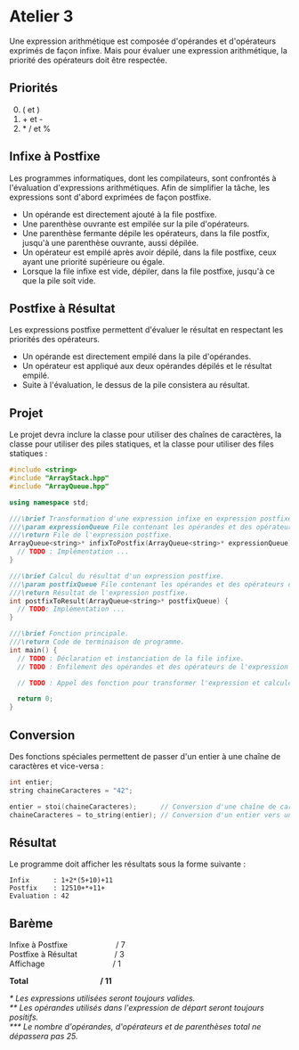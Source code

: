 # Atelier 3 #

Une expression arithmétique est composée d'opérandes et d'opérateurs exprimés de façon infixe. Mais pour évaluer une expression arithmétique, la priorité des opérateurs doit être respectée.

## Priorités ##

0. ( et )
1. \+ et -
2. \* / et %
   
## Infixe à Postfixe ##

Les programmes informatiques, dont les compilateurs, sont confrontés à l'évaluation d'expressions arithmétiques. Afin de simplifier la tâche, les expressions sont d'abord exprimées de façon postfixe.

- Un opérande est directement ajouté à la file postfixe.
- Une parenthèse ouvrante est empilée sur la pile d'opérateurs.
- Une parenthèse fermante dépile les opérateurs, dans la file postfix, jusqu'à une parenthèse ouvrante, aussi dépilée.
- Un opérateur est empilé après avoir dépilé, dans la file postfixe, ceux ayant une priorité supérieure ou égale.
- Lorsque la file infixe est vide, dépiler, dans la file postfixe, jusqu'à ce que la pile soit vide.
  
## Postfixe à Résultat ##

Les expressions postfixe permettent d'évaluer le résultat en respectant les priorités des opérateurs.

- Un opérande est directement empilé dans la pile d'opérandes.
- Un opérateur est appliqué aux deux opérandes dépilés et le résultat empilé.
- Suite à l'évaluation, le dessus de la pile consistera au résultat.

## Projet ##

Le projet devra inclure la classe pour utiliser des chaînes de caractères, la classe pour utiliser des piles statiques, et la classe pour utiliser des files statiques :

```cpp
#include <string>
#include "ArrayStack.hpp"
#include "ArrayQueue.hpp"

using namespace std;

///\brief Transformation d'une expression infixe en expression postfixe.
///\param expressionQueue File contenant les opérandes et des opérateurs de l'expression infixe.
///\return File de l'expression postfixe.
ArrayQueue<string>* infixToPostfix(ArrayQueue<string>* expressionQueue) {
  // TODO : Implémentation ...
}

///\brief Calcul du résultat d'un expression postfixe.
///\param postfixQueue File contenant les opérandes et des opérateurs de l'expression postfixe.
///\return Résultat de l'expression postfixe.
int postfixToResult(ArrayQueue<string>* postfixQueue) {
  // TODO: Implémentation ...
}

///\brief Fonction principale.
///\return Code de terminaison de programme.
int main() {
  // TODO : Déclaration et instanciation de la file infixe.
  // TODO : Enfilement des opérandes et des opérateurs de l'expression infixe.

  // TODO : Appel des fonction pour transformer l'expression et calculer le résultat.

  return 0;
}
```

## Conversion ##

Des fonctions spéciales permettent de passer d'un entier à une chaîne de caractères et vice-versa :

```cpp
int entier;
string chaineCaracteres = "42";

entier = stoi(chaineCaracteres);      // Conversion d'une chaîne de caractères vers un entier.
chaineCaracteres = to_string(entier); // Conversion d'un entier vers une chaîne de caractères.
```

## Résultat ##

Le programme doit afficher les résultats sous la forme suivante :

```
Infix      : 1+2*(5+10)+11
Postfix    : 12510+*+11+
Evaluation : 42
```

## Barème ##

Infixe à Postfixe&nbsp;&nbsp;&nbsp;&nbsp;&nbsp;&nbsp;&nbsp;&nbsp;&nbsp;&nbsp;&nbsp;&nbsp;&nbsp;&nbsp;&nbsp;&nbsp;&nbsp;&nbsp;&nbsp;&nbsp;&nbsp; / 7<br>
Postfixe à Résultat&nbsp;&nbsp;&nbsp;&nbsp;&nbsp;&nbsp;&nbsp;&nbsp;&nbsp;&nbsp;&nbsp;&nbsp;&nbsp;&nbsp;&nbsp;&nbsp; / 3<br>
Affichage&nbsp;&nbsp;&nbsp;&nbsp;&nbsp;&nbsp;&nbsp;&nbsp;&nbsp;&nbsp;&nbsp;&nbsp;&nbsp;&nbsp;&nbsp;&nbsp;&nbsp;&nbsp;&nbsp;&nbsp;&nbsp;&nbsp;&nbsp;&nbsp;&nbsp;&nbsp;&nbsp;&nbsp;&nbsp;&nbsp; / 1<br>

**Total&nbsp;&nbsp;&nbsp;&nbsp;&nbsp;&nbsp;&nbsp;&nbsp;&nbsp;&nbsp;&nbsp;&nbsp;&nbsp;&nbsp;&nbsp;&nbsp;&nbsp;&nbsp;&nbsp;&nbsp;&nbsp;&nbsp;&nbsp;&nbsp;&nbsp;&nbsp;&nbsp;&nbsp;&nbsp;&nbsp;&nbsp;&nbsp;&nbsp;&nbsp;&nbsp;&nbsp;&nbsp;&nbsp; / 11**

*\* Les expressions utilisées seront toujours valides.*<br>
*\*\* Les opérandes utilisés dans l'expression de départ seront toujours positifs.*<br>
*\*\*\* Le nombre d'opérandes, d'opérateurs et de parenthèses total ne dépassera pas 25.*
